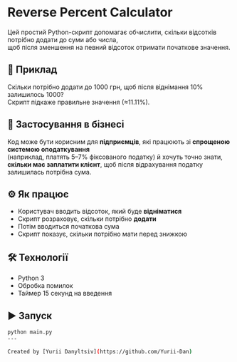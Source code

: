 # Reverse Percent Calculator

Цей простий Python-скрипт допомагає обчислити, скільки відсотків потрібно додати до суми або числа,  
щоб після зменшення на певний відсоток отримати початкове значення.

## 🧠 Приклад
Скільки потрібно додати до 1000 грн, щоб після віднімання 10% залишилось 1000?  
Скрипт підкаже правильне значення (≈11.11%).

## 💼 Застосування в бізнесі
Код може бути корисним для **підприємців**, які працюють зі **спрощеною системою оподаткування**  
(наприклад, платять 5–7% фіксованого податку) й хочуть точно знати,  
**скільки має заплатити клієнт**, щоб після відрахування податку залишилась потрібна сума.

## ⚙️ Як працює
- Користувач вводить відсоток, який буде **відніматися**
- Скрипт розраховує, скільки потрібно **додати**
- Потім вводиться початкова сума
- Скрипт показує, скільки потрібно мати перед знижкою

## 🛠 Технології
- Python 3
- Обробка помилок
- Таймер 15 секунд на введення

## ▶️ Запуск
```bash
python main.py
---

Created by [Yurii Danyltsiv](https://github.com/Yurii-Dan)





